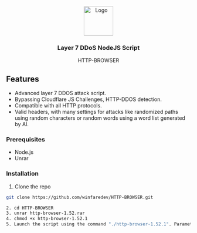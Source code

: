 

<br />
<p align="center">
 <a href="https://github.com/user/repo">
    <img src="https://www.jetbrains.com/guide/assets/nodejs-icon-b7d12c95.svg" alt="Logo" width="80" height="80">
 </a>

 <h3 align="center">Layer 7 DDoS NodeJS Script</h3>

 <p align="center">
    HTTP-BROWSER
    <br />
 </p>
</p>

## Features

- Advanced layer 7 DDOS attack script.
- Bypassing Cloudflare JS Challenges, HTTP-DDOS detection.
- Compatible with all HTTP protocols.
- Valid headers, with many settings for attacks like randomized paths using random characters or random words using a word list generated by AI.

### Prerequisites

- Node.js
- Unrar

### Installation

1. Clone the repo
```sh
git clone https://github.com/winfaredev/HTTP-BROWSER.git

2. cd HTTP-BROWSER
3. unrar http-browser-1.52.rar
4. chmod +x http-browser-1.52.1
5. Launch the script using the command "./http-browser-1.52.1". Parameters for the attacks will be shown.
